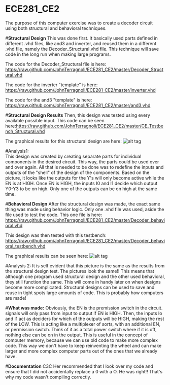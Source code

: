 ECE281_CE2
==========

The purpose of this computer exercise was to create a decoder circuit using both structural and behavioral techniques.  

#**Structural Design**
This was done first.  It basically used parts defined in different .vhd files, like and3 and inverter, and reused them in a different .vhd file, namely the Decoder_Structural.vhd file.  This technique will save code in the long run when making large programs.  

The code for the Decoder_Structural file is here: https://raw.github.com/JohnTerragnoli/ECE281_CE2/master/Decoder_Structural.vhd 

The code for the inverter "template" is here: https://raw.github.com/JohnTerragnoli/ECE281_CE2/master/inverter.vhd

The code for the and3 "template" is here:  https://raw.github.com/JohnTerragnoli/ECE281_CE2/master/and3.vhd


#**Structural Design Results**
Then, this design was tested using every available possible input.  This code can be seen here:https://raw.github.com/JohnTerragnoli/ECE281_CE2/master/CE_Testbench_Structural.vhd

The graphical results for this structural design are here: 
![alt tag](https://raw.github.com/JohnTerragnoli/ECE281_CE2/master/Structural_Testbench_results.PNG "Structural Design Results")

#Analysis1:  
  This design was created by creating separate parts for individual components in the desired circuit. This way, the parts could be used over and over again.  All that is needed to be done was to redefine the inputs and outputs of the "shell" of the design of the components.  Based on the picture, it looks like the outputs for the Y's will only become active while the EN is at HIGH.  Once EN is HIGH, the inputs I0 and I1 decide which output Y0-Y3 to be on high.  Only one of the outputs can be on high at the same time.  

#**Behavioral Design**
After the structural design was made, the exact same thing was made using behavior logic.  Only one .vhd file was used, aside the file used to test the code.  This one file is here:  https://raw.github.com/JohnTerragnoli/ECE281_CE2/master/Decoder_behavioral.vhd

This design was then tested with this testbench: https://raw.github.com/JohnTerragnoli/ECE281_CE2/master/Decoder_behavioral_testbench.vhd

The graphical results can be seen here: ![alt tag](https://raw.github.com/JohnTerragnoli/ECE281_CE2/master/decoder_behavioral_testbench_snapchat.PNG "Behavioral Design Results")


#Analysis 2: 
It is self evident that this picture is the same as the results from the structural design test.  The pictures look the same!! This means that although one program used structural design and the other used behavioral, they still function the same.  This will come in handy later on when designs become more complicated.  Structural designs can be used to save and reuse in tight spots large amounts of code.  This is probably how computers are made!  

#**What was made:**
Obviously, the EN is the premission switch in the circuit.  signals will only pass from input to output if EN is HIGH.  Then, the inputs Io and I1 act as deciders for which of the outputs will be HIGH, making the rest of the LOW.  This is acting like a multiplexer of sorts, with an additional EN, or permission switch.  Think of it as a total power switch where if it is off, nothing else can be on in the output.  This is useful in the concept of computer memory, because we can use old code to make more complex code.  This way we don't have to keep reinventing the wheel and can make larger and more complex computer parts out of the ones that we already have.  


#**Documentation**
C3C Her recommended that I look over my code and ensure that I did not accidentally replace a 0 with a O.  He was right!! That's why my code wasn't compiling correctly.  

